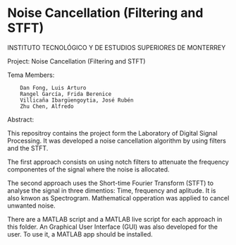 # Noise Cancellation (Filtering and STFT)
INSTITUTO TECNOLÓGICO Y DE ESTUDIOS SUPERIORES DE MONTERREY

Project:	Noise Cancellation (Filtering and STFT)

Tema Members:

		Dan Fong, Luis Arturo
		Rangel García, Frida Berenice                                      
		Villicaña Ibargüengoytia, José Rubén
		Zhu Chen, Alfredo 

Abstract:

This repositroy contains the project form the Laboratory of Digital Signal Processing. It was developed a noise cancellation algorithm by using filters and the STFT. 

The first approach consists on using notch filters to attenuate the frequency componentes of the signal where the noise is allocated. 

The second approach uses the Short-time Fourier Transform (STFT) to analyse the signal in three dimentios: Time, frequency and aplitude. It is also knwon as Spectrogram. Mathematical opperation was applied to cancel unwanted noise.

There are a MATLAB script and a MATLAB live script for each approach in this folder. An Graphical User Interface (GUI) was also developed for the user. To use it, a MATLAB app should be installed.  
